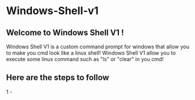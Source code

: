# Windows-Shell-v1
<h2>Welcome to Windows Shell V1 !</h2>
Windows Shell V1 is a custom command prompt for windows that allow you to make you cmd look like a linux shell!
Windows Shell V1 allow you to execute some linux command such as "ls" or "clear" in you cmd!

<h2>Here are the steps to follow</h2>

1 - 
